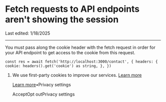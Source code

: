 # Fetch requests to API endpoints aren't showing the session

Last edited: 1/18/2025

* * *

You must pass along the cookie header with the fetch request in order for your API endpoint to get access to the cookie from this request.

`
const res = await fetch('http://localhost:3000/contact', {
headers: {
    cookie: headers().get('cookie') as string,
},
})
`

1. We use first-party cookies to improve our services. [Learn more](https://supabase.com/privacy#8-cookies-and-similar-technologies-used-on-our-european-services)



   [Learn more](https://supabase.com/privacy#8-cookies-and-similar-technologies-used-on-our-european-services)•Privacy settings





   AcceptOpt outPrivacy settings